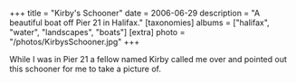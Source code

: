 +++
title = "Kirby's Schooner"
date = 2006-06-29
description = "A beautiful boat off Pier 21 in Halifax."
[taxonomies]
albums = ["halifax", "water", "landscapes", "boats"]
[extra]
photo = "/photos/KirbysSchooner.jpg"
+++

While I was in Pier 21 a fellow named Kirby called me over and pointed out this schooner for me to take a picture of.

